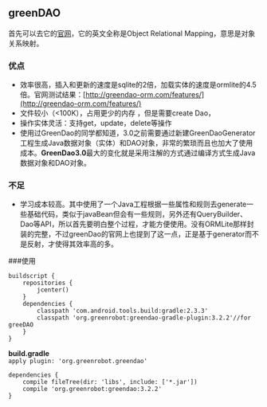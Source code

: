 ## greenDAO 
首先可以去它的[官网](http://greenrobot.org/greendao/)，它的英文全称是Object Relational Mapping，意思是对象关系映射。
### 优点
- 效率很高，插入和更新的速度是sqlite的2倍，加载实体的速度是ormlite的4.5倍。官网测试结果：[http://greendao-orm.com/features/](http://greendao-orm.com/features/)
- 文件较小（<100K），占用更少的内存 ，但是需要create Dao，
- 操作实体灵活：支持get，update，delete等操作
- 使用过GreenDao的同学都知道，3.0之前需要通过新建GreenDaoGenerator工程生成Java数据对象（实体）和DAO对象，非常的繁琐而且也加大了使用成本。**GreenDao3.0**最大的变化就是采用注解的方式通过编译方式生成Java数据对象和DAO对象。

### 不足
- 学习成本较高。其中使用了一个Java工程根据一些属性和规则去generate一些基础代码，类似于javaBean但会有一些规则，另外还有QueryBuilder、Dao等API，所以首先要明白整个过程，才能方便使用。没有ORMLite那样封装的完整，不过greenDao的官网上也提到了这一点，正是基于generator而不是反射，才使得其效率高的多。 
 
###使用

    buildscript {
		repositories {
        	jcenter()
    	}
    	dependencies {
        	classpath 'com.android.tools.build:gradle:2.3.3'
        	classpath 'org.greenrobot:greendao-gradle-plugin:3.2.2'//for greeDAO
    	}
	}

**build.gradle**  
`apply plugin: 'org.greenrobot.greendao'`  

	dependencies {
    	compile fileTree(dir: 'libs', include: ['*.jar'])
    	compile 'org.greenrobot:greendao:3.2.2'
	}




